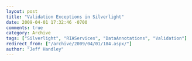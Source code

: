 ```yaml
---
layout: post
title: "Validation Exceptions in Silverlight"
date: 2009-04-01 17:32:46 -0700
comments: true
category: Archive
tags: ["Silverlight", "RIAServices", "DataAnnotations", "Validation"]
redirect_from: ["/archive/2009/04/01/184.aspx/"]
author: "Jeff Handley"
---
```


